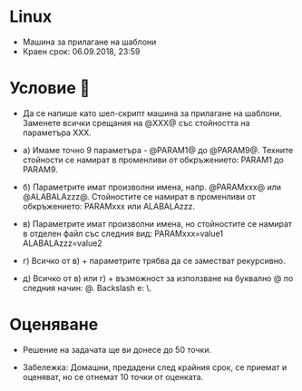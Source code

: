 # Linux
* Машина за прилагане на шаблони
* Краен срок: 06.09.2018, 23:59

# Условие 🤯
* Да се напише като шел-скрипт машина за прилагане на шаблони. Заменете всички срещания на @XXX@ със стойността на параметъра XXX.

* а) Имаме точно 9 параметъра - @PARAM1@ до @PARAM9@. Техните стойности се намират в променливи от обкръжението: PARAM1 до PARAM9.

* б) Параметрите имат произволни имена, напр. @PARAMxxx@ или @ALABALAzzz@. Стойностите се намират в променливи от обкръжението: PARAMxxx или ALABALAzzz.

* в) Параметрите имат произволни имена, но стойностите се намират в отделен файл със следния вид: PARAMxxx=value1 ALABALAzzz=value2

* г) Всичко от в) + параметрите трябва да се заместват рекурсивно.

* д) Всичко от в) или г) + възможност за използване на буквално @ по следния начин: \@. Backslash е: \\.

# Оценяване
* Решение на задачата ще ви донесе до 50 точки.

* Забележка: Домашни, предадени след крайния срок, се приемат и оценяват, но се отнемат 10 точки от оценката.